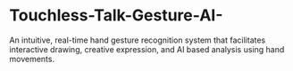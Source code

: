 # Touchless-Talk-Gesture-AI-
An intuitive, real-time hand gesture recognition system that facilitates interactive drawing, creative expression, and AI based analysis using hand movements. 
